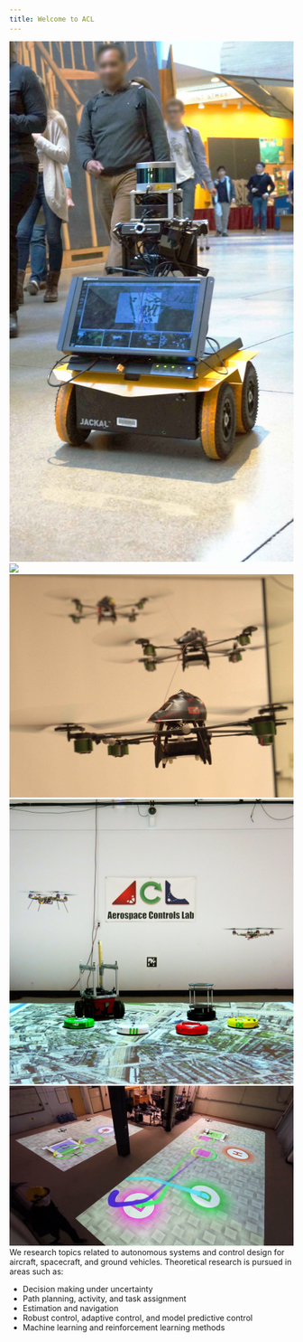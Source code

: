 ```yaml
---
title: Welcome to ACL
---
```

<div class="gallery" data-columns="3">
	<img src="/images/posts/welcome/jackal.jpg">
	<img src="/images/posts/welcome/MITVariablePitchQuad.jpg">
	<img src="/images/posts/welcome/raven.jpg">
	<img src="/images/posts/welcome/fleet.jpg">
	<img src="/images/posts/welcome/decposmdp_hardware.png">
</div>
We research topics related to autonomous systems and control design for aircraft, spacecraft, and ground vehicles. Theoretical research is pursued in areas such as: 

* Decision making under uncertainty
* Path planning, activity, and task assignment
* Estimation and navigation
* Robust control, adaptive control, and model predictive control
* Machine learning and reinforcement learning methods